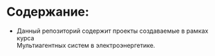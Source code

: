 # Содержание:
- Данный репозиторий содержит проекты создаваемые в рамках курса  
Мультиагентных систем в электроэнергетике.
